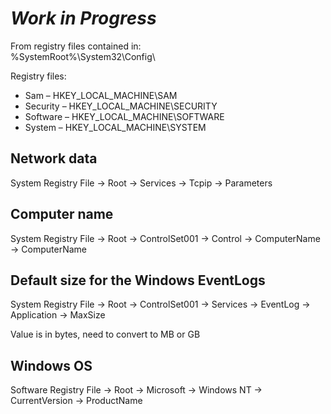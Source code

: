 # **_Work in Progress_**

From registry files contained in: \
%SystemRoot%\System32\Config\

Registry files:

- Sam – HKEY_LOCAL_MACHINE\SAM
- Security – HKEY_LOCAL_MACHINE\SECURITY
- Software – HKEY_LOCAL_MACHINE\SOFTWARE
- System – HKEY_LOCAL_MACHINE\SYSTEM

## Network data

System Registry File -> Root -> Services -> Tcpip -> Parameters

## Computer name

System Registry File -> Root -> ControlSet001 -> Control -> ComputerName -> ComputerName

## Default size for the Windows EventLogs

System Registry File -> Root -> ControlSet001 -> Services -> EventLog -> Application -> MaxSize

Value is in bytes, need to convert to MB or GB

## Windows OS

Software Registry File -> Root -> Microsoft -> Windows NT -> CurrentVersion -> ProductName
